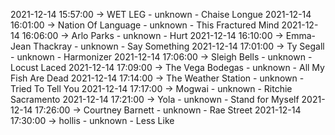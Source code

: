 2021-12-14 15:57:00 -> WET LEG - unknown - Chaise Longue
2021-12-14 16:01:00 -> Nation Of Language - unknown - This Fractured Mind
2021-12-14 16:06:00 -> Arlo Parks - unknown - Hurt
2021-12-14 16:10:00 -> Emma-Jean Thackray - unknown - Say Something
2021-12-14 17:01:00 -> Ty Segall - unknown - Harmonizer
2021-12-14 17:06:00 -> Sleigh Bells - unknown - Locust Laced
2021-12-14 17:09:00 -> The Vega Bodegas - unknown - All My Fish Are Dead
2021-12-14 17:14:00 -> The Weather Station - unknown - Tried To Tell You
2021-12-14 17:17:00 -> Mogwai - unknown - Ritchie Sacramento
2021-12-14 17:21:00 -> Yola - unknown - Stand for Myself
2021-12-14 17:26:00 -> Courtney Barnett - unknown - Rae Street
2021-12-14 17:30:00 -> hollis - unknown - Less Like
